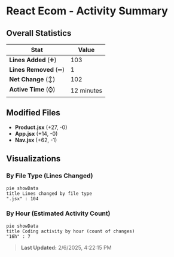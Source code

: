 # React Ecom - Activity Summary 

## Overall Statistics

| Stat                   | Value                                                             |
| ---------------------- | ----------------------------------------------------------------- |
| **Lines Added** (➕)   | 103                                          |
| **Lines Removed** (➖) | 1                                        |
| **Net Change** (↕)    | 102                |
| **Active Time** (⌚)   | 12 minutes |


## Modified Files
- **Product.jsx** (+27, -0)
- **App.jsx** (+14, -0)
- **Nav.jsx** (+62, -1)

## Visualizations

### By File Type (Lines Changed)

```mermaid
pie showData
title Lines changed by file type
".jsx" : 104
```

### By Hour (Estimated Activity Count)

```mermaid
pie showData
title Coding activity by hour (count of changes)
"16h" : 7
```


> **Last Updated:** 2/6/2025, 4:22:15 PM